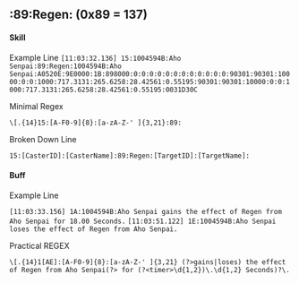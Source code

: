 ## :89:Regen: (0x89 = 137)

#### Skill

Example Line
`
[11:03:32.136] 15:1004594B:Aho Senpai:89:Regen:1004594B:Aho Senpai:A0520E:9E0000:1B:898000:0:0:0:0:0:0:0:0:0:0:0:0:90301:90301:10000:0:0:1000:717.3131:265.6258:28.42561:0.55195:90301:90301:10000:0:0:1000:717.3131:265.6258:28.42561:0.55195:0031D30C
`

Minimal Regex

`\[.{14}15:[A-F0-9]{8}:[a-zA-Z-' ]{3,21}:89:`

Broken Down Line

`15:[CasterID]:[CasterName]:89:Regen:[TargetID]:[TargetName]:`

#### Buff

Example Line

`[11:03:33.156] 1A:1004594B:Aho Senpai gains the effect of Regen from Aho Senpai for 18.00 Seconds.`
`[11:03:51.122] 1E:1004594B:Aho Senpai loses the effect of Regen from Aho Senpai.`

Practical REGEX

`\[.{14}1[AE]:[A-F0-9]{8}:[a-zA-Z-' ]{3,21} (?>gains|loses) the effect of Regen from Aho Senpai(?> for (?<timer>\d{1,2})\.\d{1,2} Seconds)?\.`
